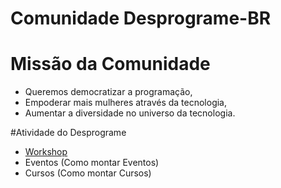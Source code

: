 # Comunidade Desprograme-BR
# Missão da Comunidade 
- Queremos democratizar a programação,
- Empoderar mais mulheres através da tecnologia,
- Aumentar a diversidade no universo da tecnologia.

#Atividade do Desprograme
- [Workshop](https://github.com/Desprograme/informa-es-sobre-Desprograme--BR/blob/master/Workshop.md) 
- Eventos (Como montar Eventos)
- Cursos (Como montar Cursos)

